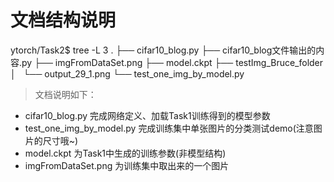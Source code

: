 # 文档结构说明

ytorch/Task2$ tree -L 3
.
├── cifar10_blog.py
├── cifar10_blog文件输出的内容.py
├── imgFromDataSet.png
├── model.ckpt
├── testImg_Bruce_folder
│   └── output_29_1.png
└── test_one_img_by_model.py

> 文档说明如下：
- cifar10_blog.py 完成网络定义、加载Task1训练得到的模型参数
- test_one_img_by_model.py 完成训练集中单张图片的分类测试demo(注意图片的尺寸哦~)
- model.ckpt 为Task1中生成的训练参数(非模型结构)
- imgFromDataSet.png 为训练集中取出来的一个图片




